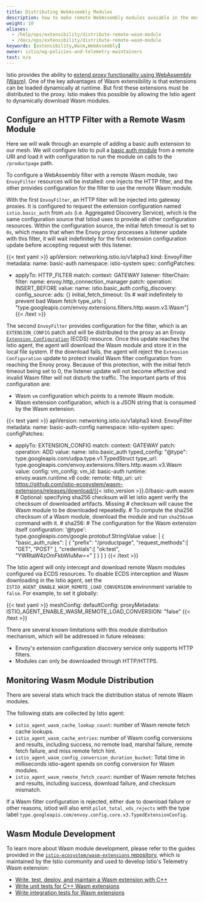 ```yaml
---
title: Distributing WebAssembly Modules
description: how to make remote WebAssembly modules avaiable in the mesh for extensibility.
weight: 10
aliases:
  - /help/ops/extensibility/distribute-remote-wasm-module
  - /docs/ops/extensibility/distribute-remote-wasm-module
keywords: [extensibility,Wasm,WebAssembly]
owner: istio/wg-policies-and-telemetry-maintainers
test: n/a
---
```


Istio provides the ability to [extend proxy functionality using WebAssembly (Wasm)](/blog/2020/wasm-announce/).
One of the key advantages of Wasm extensibility is that extensions can be loaded dynamically at runtime.
But first these extensions must be distributed to the proxy.
Istio makes this possible by allowing the Istio agent to dynamically download Wasm modules.

## Configure an HTTP Filter with a Remote Wasm Module

Here we will walk through an example of adding a basic auth extension to our mesh. We will configure Istio to pull a [basic auth module](https://github.com/istio-ecosystem/wasm-extensions/tree/master/extensions/basic_auth) from a remote URI and load it with configuration to run the module on calls to the `/productpage` path.

To configure a WebAssembly filter with a remote Wasm module, two `EnvoyFilter` resources will be installed: one injects the HTTP filter, and the other provides configuration for the filter to use the remote Wasm module.

With the first `EnvoyFilter`, an HTTP filter will be injected into gateway proxies. It is configured to request the extension configuration named `istio.basic_auth` from `ads` (i.e. Aggregated Discovery Service), which is the same configuration source that Istiod uses to provide all other configuration resources. Within the configuration source, the initial fetch timeout is set to `0s`, which means that when the Envoy proxy processes a listener update with this filter, it will wait indefinitely for the first extension configuration update before accepting request with this listener.

{{< text yaml >}}
apiVersion: networking.istio.io/v1alpha3
kind: EnvoyFilter
metadata:
 name: basic-auth
 namespace: istio-system
spec:
 configPatches:
 - applyTo: HTTP_FILTER
   match:
     context: GATEWAY
     listener:
       filterChain:
         filter:
           name: envoy.http_connection_manager
   patch:
     operation: INSERT_BEFORE
     value:
       name: istio.basic_auth
       config_discovery:
         config_source:
           ads: {}
           initial_fetch_timeout: 0s # wait indefinitely to prevent bad Wasm fetch
         type_urls: [ "type.googleapis.com/envoy.extensions.filters.http.wasm.v3.Wasm"]
{{< /text >}}

The second `EnvoyFilter` provides configuration for the filter, which is an `EXTENSION_CONFIG` patch and will be distributed to the proxy as an Envoy [`Extension Configuration`](https://www.envoyproxy.io/docs/envoy/latest/configuration/overview/extension) (ECDS) resource.
Once this update reaches the Istio agent, the agent will download the Wasm module and store it in the local file system.
If the download fails, the agent will reject the `Extension Configuration` update to protect invalid Wasm filter configuration from reaching the Envoy proxy.
Because of this protection, with the initial fetch timeout being set to 0, the listener update will not become effective and invalid Wasm filter will not disturb the traffic.
The important parts of this configuration are:

- Wasm `vm` configuration which points to a remote Wasm module.
- Wasm extension configuration, which is a JSON string that is consumed by the Wasm extension.

{{< text yaml >}}
apiVersion: networking.istio.io/v1alpha3
kind: EnvoyFilter
metadata:
 name: basic-auth-config
 namespace: istio-system
spec:
 configPatches:
 - applyTo: EXTENSION_CONFIG
   match:
     context: GATEWAY
   patch:
     operation: ADD
     value:
       name: istio.basic_auth
       typed_config:
         "@type": type.googleapis.com/udpa.type.v1.TypedStruct
         type_url: type.googleapis.com/envoy.extensions.filters.http.wasm.v3.Wasm
         value:
           config:
             vm_config:
               vm_id: basic-auth
               runtime: envoy.wasm.runtime.v8
               code:
                 remote:
                   http_uri:
                     uri: https://github.com/istio-ecosystem/wasm-extensions/releases/download/{{< istio_version >}}.0/basic-auth.wasm
                   # Optional: specifying sha256 checksum will let istio agent verify the checksum of downloaded artifacts. Missing
                   # checksum will cause the Wasm module to be downloaded repeatedly.
                   # To compute the sha256 checksum of a Wasm module, download the module and run `sha256sum` command with it.
                   # sha256: <WASM-MODULE-SHA>
             # The configuration for the Wasm extension itself
             configuration:
               '@type': type.googleapis.com/google.protobuf.StringValue
               value: |
                 {
                   "basic_auth_rules": [
                     {
                       "prefix": "/productpage",
                       "request_methods":[ "GET", "POST" ],
                       "credentials":[ "ok:test", "YWRtaW4zOmFkbWluMw==" ]
                     }
                   ]
                 }
{{< /text >}}

The Istio agent will only intercept and download remote Wasm modules configured via ECDS resources.
To disable ECDS interception and Wasm downloading in the Istio agent, set the `ISTIO_AGENT_ENABLE_WASM_REMOTE_LOAD_CONVERSION` environment variable to `false`.
For example, to set it globally:

{{< text yaml >}}
meshConfig:
  defaultConfig:
    proxyMetadata:
      ISTIO_AGENT_ENABLE_WASM_REMOTE_LOAD_CONVERSION: "false"
{{< /text >}}

There are several known limitations with this module distribution mechanism, which will be addressed in future releases:

- Envoy's extension configuration discovery service only supports HTTP filters.
- Modules can only be downloaded through HTTP/HTTPS.

## Monitoring Wasm Module Distribution

There are several stats which track the distribution status of remote Wasm modules.

The following stats are collected by Istio agent:

- `istio_agent_wasm_cache_lookup_count`: number of Wasm remote fetch cache lookups.
- `istio_agent_wasm_cache_entries`: number of Wasm config conversions and results, including success, no remote load, marshal failure, remote fetch failure, and miss remote fetch hint.
- `istio_agent_wasm_config_conversion_duration_bucket`: Total time in milliseconds istio-agent spends on config conversion for Wasm modules.
- `istio_agent_wasm_remote_fetch_count`: number of Wasm remote fetches and results, including success, download failure, and checksum mismatch.

If a Wasm filter configuration is rejected, either due to download failure or other reasons, istiod will also emit `pilot_total_xds_rejects` with the type label `type.googleapis.com/envoy.config.core.v3.TypedExtensionConfig`.

## Wasm Module Development

To learn more about Wasm module development, please refer to the guides provided in the [`istio-ecosystem/wasm-extensions` repository](https://github.com/istio-ecosystem/wasm-extensions),
which is maintained by the Istio community and used to develop Istio's Telemetry Wasm extension:

- [Write, test, deploy, and maintain a Wasm extension with C++](https://github.com/istio-ecosystem/wasm-extensions/blob/master/doc/write-a-wasm-extension-with-cpp.md)
- [Write unit tests for C++ Wasm extensions](https://github.com/istio-ecosystem/wasm-extensions/blob/master/doc/write-cpp-unit-test.md)
- [Write integration tests for Wasm extensions](https://github.com/istio-ecosystem/wasm-extensions/blob/master/doc/write-integration-test.md)
